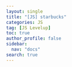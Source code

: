```yaml
---
layout: single
title: "[JS] starbucks"
categories: JS
tag: [JS Levelup]
toc: true
author_profile: false
sidebar:
  nav: "docs"
search: true
---
```

